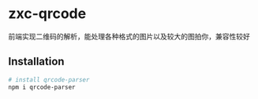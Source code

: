 # zxc-qrcode
前端实现二维码的解析，能处理各种格式的图片以及较大的图拍你，兼容性较好
## Installation
``` bash
# install qrcode-parser
npm i qrcode-parser
```
